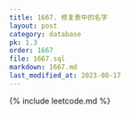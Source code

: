 ```yaml
---
title: 1667. 修复表中的名字
layout: post
category: database
pk: 1.3
order: 1667
file: 1667.sql
markdown: 1667.md
last_modified_at: 2023-08-17
---
```


{% include leetcode.md %}

